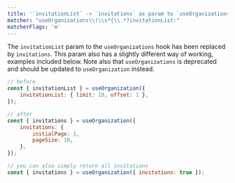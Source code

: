 ```yaml
---
title: '`invitationList` -> `invitations` as param to `useOrganizations`'
matcher: "useOrganizations\\(\\s*{\\.*?invitationList:"
matcherFlags: 'm'
---
```


The `invitationList` param to the `useOrganizations` hook has been replaced by `invitations`. This param also has a slightly different way of working, examples included below. Note also that `useOrganizations` is deprecated and should be updated to `useOrganization` instead.

```js
// before
const { invitationList } = useOrganization({
	invitationList: { limit: 10, offset: 1 },
});

// after
const { invitations } = useOrganization({
	invitations: {
		initialPage: 1,
		pageSize: 10,
	},
});

// you can also simply return all invitations
const { invitations } = useOrganization({ invitations: true });
```
